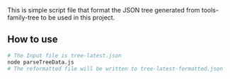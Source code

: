 This is simple script file that format the JSON tree generated from tools-family-tree to be used in this project.

## How to use

```bash
# The Input file is tree-latest.json
node parseTreeData.js
# The reformatted file will be written to tree-latest-formatted.json
```